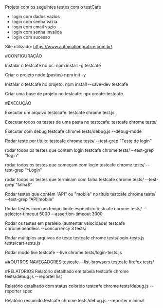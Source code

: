Projeto com os seguintes testes com o testCafe
- login com dados vazios
- login com senha vazia
- login com email vazio
- login com senha invalida
- login com sucesso

Site utilizado: https://www.automationpratice.com.br/ 

#CONFIGURAÇÃO

Instalar o testcafe no pc:
npm install -g testcafe

Criar o projeto node (pastas)
npm init -y

Instalar o testcafe no projeto:
npm install --save-dev testcafe

Criar uma base de projeto no testcafe:
npx create-testcafe


#EXECUÇÃO

Executar um arquivo testccafe:
testcafe chrome test.js

Executar todos os testes de uma pasta no testccafe:
testcafe chrome tests/

Executar com debug
testcafe chrome tests/debug.js --debug-mode

Rodar teste por título: 
testcafe chrome tests/ --test-grep "Teste de login"

rodar todos os testes que contem login
testcafe chrome tests/ --test-grep "login"

rodar todos os testes que começam com login
testcafe chrome tests/ --test-grep "^Login"

rodar todos os testes que terminam com falha
testcafe chrome tests/ --test-grep "falha$"

Rodar testes que contêm "API" ou "mobile" no título
testcafe chrome tests/ --test-grep "API|mobile"

Rodar testes com um tempo limite específico
testcafe chrome tests/ --selector-timeout 5000 --assertion-timeout 3000

Rodar os testes em paralelo (aumentar velocidade)
testcafe chrome:headless --concurrency 3 tests/

Rodar múltiplos arquivos de teste
testcafe chrome tests/login-tests.js tests/cart-tests.js

Rodar modo live
testcafe --live chrome tests/login-tests.js

##OUTROS NAVEGADORES
testcafe --list-browsers
testcafe firefox tests/

#RELATORIOS
​Relatório detalhado em tabela
testcafe chrome tests/debug.js --reporter list

Relatório detalhado com status colorido
testcafe chrome tests/debug.js --reporter spec

Relatório resumido
testcafe chrome tests/debug.js --reporter minimal